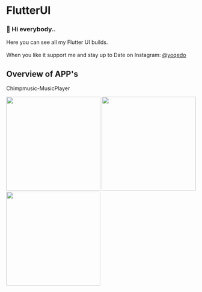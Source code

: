 # FlutterUI

### 👋 Hi everybody..

Here you can see all my Flutter UI builds.<br/>
<br/>
When you like it support me and stay up to Date on Instagram: [@yoqedo](https://www.instagram.com/yoqedo/)

## Overview of APP's

Chimpmusic-MusicPlayer

<img src="FlutterUI/tree/master/Chimpmusic/assets" width="250"> <img src="Chimpmusic/assets/png2.png" width="250"> <img src="Chimpmusic/assets/png3.png" width="250"> 
